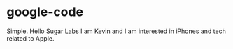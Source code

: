 # google-code
Simple.
Hello Sugar Labs
I am Kevin and I am interested in iPhones and tech related to Apple.

